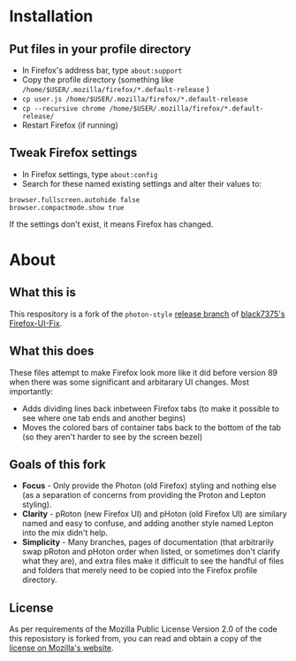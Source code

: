 # Installation

## Put files in your profile directory

* In Firefox's address bar, type `about:support`
* Copy the profile directory (something like  `/home/$USER/.mozilla/firefox/*.default-release` )
* `cp user.js /home/$USER/.mozilla/firefox/*.default-release`
* `cp --recursive chrome /home/$USER/.mozilla/firefox/*.default-release/`
* Restart Firefox (if running) 

## Tweak Firefox settings

* In Firefox settings, type `about:config` 
* Search for these named existing settings and alter their values to:
```
browser.fullscreen.autohide false
browser.compactmode.show true
```

If the settings don't exist, it means Firefox has changed. 

# About 

## What this is
This respository is a fork of the `photon-style` [release branch](https://github.com/black7375/Firefox-UI-Fix/tree/photon-style) of [black7375's Firefox-UI-Fix](https://github.com/black7375/Firefox-UI-Fix).

## What this does
These files attempt to make Firefox look more like it did before version 89 when there was some significant and arbitarary UI changes.
Most importantly:
* Adds dividing lines back inbetween Firefox tabs (to make it possible to see where one tab ends and another begins)
* Moves the colored bars of container tabs back to the bottom of the tab (so they aren't harder to see by the screen bezel)

## Goals of this fork
* __Focus__ - Only provide the Photon (old Firefox) styling and nothing else (as a separation of concerns from providing the Proton and Lepton styling).
* __Clarity__ - pRoton (new Firefox UI) and pHoton (old Firefox UI) are similary named and easy to confuse, and adding another style named Lepton into the mix didn't help.
* __Simplicity__ - Many branches, pages of documentation (that arbitrarily swap pRoton and pHoton order when listed, or sometimes don't clarify what they are), and extra files make it difficult to see the handful of files and folders that merely need to be copied into the Firefox profile directory.

## License
As per requirements of the Mozilla Public License Version 2.0 of the code this reposistory is forked from, you can read and obtain a copy of the [license on Mozilla's website](https://www.mozilla.org/en-US/MPL/2.0/).

